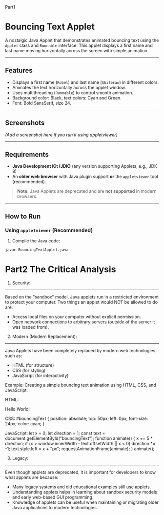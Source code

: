 Part1
# Bouncing Text Applet

A nostalgic Java Applet that demonstrates animated bouncing text using the `Applet` class and `Runnable` interface. This applet displays a first name and last name moving horizontally across the screen with simple animation.

---

## Features

- Displays a first name (`Robel`) and last name (`Shiferaw`) in different colors.
- Animates the text horizontally across the applet window.
- Uses multithreading (`Runnable`) to control smooth animation.
- Background color: Black, text colors: Cyan and Green.
- Font: Bold SansSerif, size 24.

---

## Screenshots

*(Add a screenshot here if you run it using appletviewer)*

---

## Requirements

- **Java Development Kit (JDK)** (any version supporting Applets, e.g., JDK 8)
- An **older web browser** with Java plugin support **or** the `appletviewer` tool (recommended).

> **Note:** Java Applets are deprecated and are **not supported** in modern browsers.

---

## How to Run

### Using `appletviewer` (Recommended)


1. Compile the Java code:

```bash
javac BouncingTextApplet.java
```
Part2
The Critical Analysis
=====================

1. Security:
------------
Based on the "sandbox" model, Java applets run in a restricted environment to protect your computer. Two things an applet would NOT be allowed to do are:

- Access local files on your computer without explicit permission.
- Open network connections to arbitrary servers (outside of the server it was loaded from).

2. Modern (Modern Replacement):
-------------------------------
Java Applets have been completely replaced by modern web technologies such as:

- HTML (for structure)
- CSS (for styling)
- JavaScript (for interactivity)

Example: Creating a simple bouncing text animation using HTML, CSS, and JavaScript:

HTML:
<div id="bouncingText">Hello World!</div>

CSS:
#bouncingText {
  position: absolute;
  top: 50px;
  left: 0px;
  font-size: 24px;
  color: cyan;
}

JavaScript:
let x = 0;
let direction = 1;
const text = document.getElementById("bouncingText");
function animate() {
  x += 5 * direction;
  if (x > window.innerWidth - text.offsetWidth || x < 0) direction *= -1;
  text.style.left = x + "px";
  requestAnimationFrame(animate);
}
animate();

3. Legacy:
----------
Even though applets are deprecated, it is important for developers to know what applets are because:

- Many legacy systems and old educational examples still use applets.
- Understanding applets helps in learning about sandbox security models and early web-based GUI programming.
- Knowledge of applets can be useful when maintaining or migrating older Java applications to modern technologies.


